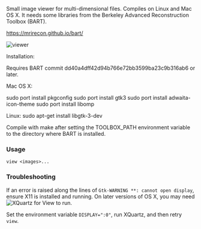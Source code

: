 

Small image viewer for multi-dimensional files. Compiles
on Linux and Mac OS X. It needs some libraries from
the Berkeley Advanced Reconstruction Toolbox (BART).

https://mrirecon.github.io/bart/

![viewer](viewer.png)


Installation:

Requires BART commit dd40a4dff42d94b766e72bb3599ba23c9b316ab6
or later.


Mac OS X:

sudo port install pkgconfig
sudo port install gtk3
sudo port install adwaita-icon-theme
sudo port install libomp

Linux:
sudo apt-get install libgtk-3-dev



Compile with make after setting the TOOLBOX_PATH
environment variable to the directory where BART
is installed.

### Usage

`view <images>...`

### Troubleshooting

If an error is raised along the lines of
`Gtk-WARNING **: cannot open display`, ensure X11 is installed
and running. On later versions of OS X, you may
need ![XQuartz](https://www.xquartz.org/) for View to run.

Set the environment variable `DISPLAY=":0"`, run XQuartz,
and then retry `view`.


